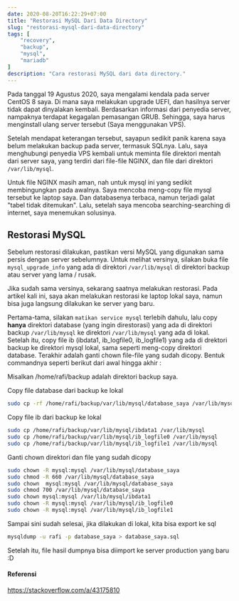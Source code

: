 ```yaml
---
date: 2020-08-20T16:22:29+07:00
title: "Restorasi MySQL Dari Data Directory"
slug: "restorasi-mysql-dari-data-directory"
tags: [
    "recovery",
    "backup",
    "mysql",
    "mariadb"
]
description: "Cara restorasi MySQL dari data directory."
---
```


Pada tanggal 19 Agustus 2020, saya mengalami kendala pada server CentOS 8 saya. Di mana saya melakukan upgrade UEFI, dan hasilnya server tidak dapat dinyalakan kembali. Berdasarkan informasi dari penyedia server, nampaknya terdapat kegagalan pemasangan GRUB. Sehingga, saya harus menginstall ulang server tersebut (Saya menggunakan VPS).

Setelah mendapat keterangan tersebut, sayapun sedikit panik karena saya belum melakukan backup pada server, termasuk SQLnya. Lalu, saya menghubungi penyedia VPS kembali untuk meminta file direktori mentah dari server saya, yang terdiri dari file-file NGINX, dan file dari direktori `/var/lib/mysql`.

Untuk file NGINX masih aman, nah untuk mysql ini yang sedikit membingungkan pada awalnya. Saya mencoba meng-copy file mysql tersebut ke laptop saya. Dan databasenya terbaca, namun terjadi galat "tabel tidak ditemukan". Lalu, setelah saya mencoba searching-searching di internet, saya menemukan solusinya.

## Restorasi MySQL
Sebelum restorasi dilakukan, pastikan versi MySQL yang digunakan sama persis dengan server sebelumnya. Untuk melihat versinya, silakan buka file `mysql_upgrade_info` yang ada di direktori `/var/lib/mysql` di direktori backup atau server yang lama / rusak.

Jika sudah sama versinya, sekarang saatnya melakukan restorasi. Pada artikel kali ini, saya akan melakukan restorasi ke laptop lokal saya, namun bisa juga langsung dilakukan ke server yang baru.

Pertama-tama, silakan `matikan service mysql` terlebih dahulu, lalu copy **hanya** direktori database (yang ingin direstorasi) yang ada di direktori backup `/var/lib/mysql` ke direktori `/var/lib/mysql` yang ada di lokal. Setelah itu, copy file ib (ibdata1, ib_logfile0, ib_logfile1) yang ada di drektori backup ke direktori mysql lokal, sama seperti meng-copy direktori database. Terakhir adalah ganti chown file-file yang sudah dicopy. Bentuk commandnya seperti berikut dari awal hingga akhir :

Misalkan /home/rafi/backup adalah direktori backup saya.

Copy file database dari backup ke lokal

```bash
sudo cp -rf /home/rafi/backup/var/lib/mysql/database_saya /var/lib/mysql/
```

Copy file ib dari backup ke lokal
```bash
sudo cp /home/rafi/backup/var/lib/mysql/ibdata1 /var/lib/mysql
sudo cp /home/rafi/backup/var/lib/mysql/ib_logfile0 /var/lib/mysql
sudo cp /home/rafi/backup/var/lib/mysql/ib_logfile1 /var/lib/mysql
```

Ganti chown direktori dan file yang sudah dicopy
```bash
sudo chown -R mysql:mysql /var/lib/mysql/database_saya
sudo chmod -R 660 /var/lib/mysql/database_saya
sudo chown  mysql:mysql /var/lib/mysql/database_saya 
sudo chmod 700 /var/lib/mysql/database_saya
sudo chown mysql:mysql /var/lib/mysql/ibdata1
sudo chown -R mysql:mysql /var/lib/mysql/ib_logfile0
sudo chown -R mysql:mysql /var/lib/mysql/ib_logfile1
```

Sampai sini sudah selesai, jika dilakukan di lokal, kita bisa export ke sql
```bash
mysqldump -u rafi -p database_saya > database_saya.sql
```

Setelah itu, file hasil dumpnya bisa diimport ke server production yang baru :D

#### Referensi
https://stackoverflow.com/a/43175810
